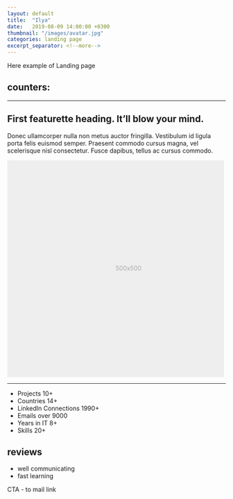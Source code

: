 ```yaml
---
layout: default
title:  "Ilya"
date:   2019-08-09 14:00:00 +0300
thumbnail: "/images/avatar.jpg"
categories: landing page
excerpt_separator: <!--more-->
---
```


<p class="hide">Here example of Landing page</p>

<!--more-->

<h2 id="counters">counters:</h2>

<hr class="featurette-divider">
<div class="row featurette">
  <div class="col-md-7">
    <h2 class="featurette-heading">First featurette heading. <span class="text-muted">It’ll blow your mind.</span></h2>
    <p class="lead">Donec ullamcorper nulla non metus auctor fringilla. Vestibulum id ligula porta felis euismod semper. Praesent commodo cursus magna, vel scelerisque nisl consectetur. Fusce dapibus, tellus ac cursus commodo.</p>
  </div>
  <div class="col-md-5">
    <svg class="bd-placeholder-img bd-placeholder-img-lg featurette-image img-fluid mx-auto" width="500" height="500" xmlns="http://www.w3.org/2000/svg" preserveAspectRatio="xMidYMid slice" focusable="false" role="img" aria-label="Placeholder: 500x500"><title>Placeholder</title><rect width="100%" height="100%" fill="#eee"></rect><text x="50%" y="50%" fill="#aaa" dy=".3em">500x500</text></svg>
  </div>
</div>
<hr class="featurette-divider">

<ul>
  <li>Projects 10+</li>
  <li>Countries 14+</li>
  <li>LinkedIn Connections 1990+</li>
  <li>Emails over 9000</li>
  <li>Years in IT 8+</li>
  <li>Skills 20+</li>
</ul>

<h2 id="reviews">reviews</h2>

<ul>
  <li>well communicating</li>
  <li>fast learning</li>
</ul>

CTA - to mail link 
